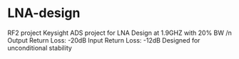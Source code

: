 # LNA-design
RF2 project
Keysight ADS project for LNA Design at 1.9GHZ with 20% BW /n
Output Return Loss: -20dB
Input Return Loss: -12dB
Designed for unconditional stability
